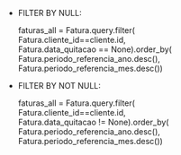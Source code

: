 - FILTER BY NULL:

    faturas_all = Fatura.query.filter(                                                                                                                                                                  
        Fatura.cliente_id==cliente.id,                                                                                                                                                                  
        Fatura.data_quitacao == None).order_by(                                                                                                                                                         
        Fatura.periodo_referencia_ano.desc(),                                                                                                                                                       
        Fatura.periodo_referencia_mes.desc())                                                                                                                                                       


- FILTER BY NOT NULL:

    faturas_all = Fatura.query.filter(                                                                                                                                                                  
        Fatura.cliente_id==cliente.id,                                                                                                                                                                  
        Fatura.data_quitacao != None).order_by(                                                                                                                                                         
        Fatura.periodo_referencia_ano.desc(),                                                                                                                                                       
        Fatura.periodo_referencia_mes.desc()) 


